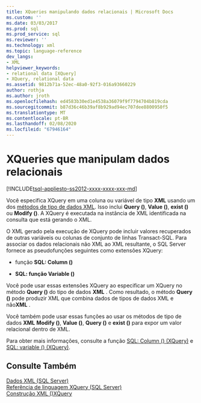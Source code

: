 ```yaml
---
title: XQueries manipulando dados relacionais | Microsoft Docs
ms.custom: ''
ms.date: 03/03/2017
ms.prod: sql
ms.prod_service: sql
ms.reviewer: ''
ms.technology: xml
ms.topic: language-reference
dev_langs:
- XML
helpviewer_keywords:
- relational data [XQuery]
- XQuery, relational data
ms.assetid: 9812b71a-52ec-48a0-92f3-016a93660229
author: rothja
ms.author: jroth
ms.openlocfilehash: ed4583b30ed1e4538a36079f9f7794704b819cda
ms.sourcegitcommit: b87d36c46b39af8b929ad94ec707dee8800950f5
ms.translationtype: MT
ms.contentlocale: pt-BR
ms.lasthandoff: 02/08/2020
ms.locfileid: "67946164"
---
```

# <a name="xqueries-handling-relational-data"></a>XQueries que manipulam dados relacionais
[!INCLUDE[tsql-appliesto-ss2012-xxxx-xxxx-xxx-md](../includes/tsql-appliesto-ss2012-xxxx-xxxx-xxx-md.md)]

  Você especifica XQuery em uma coluna ou variável de tipo **XML** usando um dos [métodos de tipo de dados XML](../t-sql/xml/xml-data-type-methods.md). Isso inclui **Query ()**, **Value ()**, **exist ()** ou **Modify ()**. A XQuery é executada na instância de XML identificada na consulta que está gerando o XML.  
  
 O XML gerado pela execução de XQuery pode incluir valores recuperados de outras variáveis ou colunas de conjunto de linhas Transact-SQL. Para associar os dados relacionais não XML ao XML resultante, o SQL Server fornece as pseudofunções seguintes como extensões XQuery:  
  
-   função **SQL: Column ()**  
  
-   **SQL: função Variable ()**  
  
 Você pode usar essas extensões XQuery ao especificar um XQuery no método **Query ()** do tipo de dados **XML** . Como resultado, o método **Query ()** pode produzir XML que combina dados de tipos de dados XML e não**XML** .  
  
 Você também pode usar essas funções ao usar os métodos de tipo de dados **XML** **Modify ()**, **Value ()**, **Query ()** e **exist ()** para expor um valor relacional dentro de XML.  
  
 Para obter mais informações, consulte a função [SQL: Column () (XQuery)](../xquery/xquery-extension-functions-sql-column.md) e [SQL: variable () (XQuery)](../xquery/xquery-extension-functions-sql-variable.md).  
  
## <a name="see-also"></a>Consulte Também  
 [Dados XML &#40;SQL Server&#41;](../relational-databases/xml/xml-data-sql-server.md)   
 [Referência de linguagem XQuery &#40;SQL Server&#41;](../xquery/xquery-language-reference-sql-server.md)   
 [Construção XML &#40;&#41;XQuery](../xquery/xml-construction-xquery.md)  
  
  
